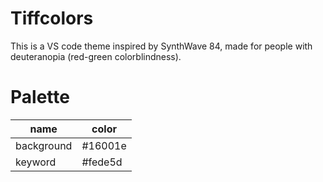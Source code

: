 # Tiffcolors

This is a VS code theme inspired by SynthWave 84, made for people with
deuteranopia (red-green colorblindness).

# Palette

| name       | color   |
| ---------- | ------- |
| background | #16001e |
| keyword    | #fede5d |
